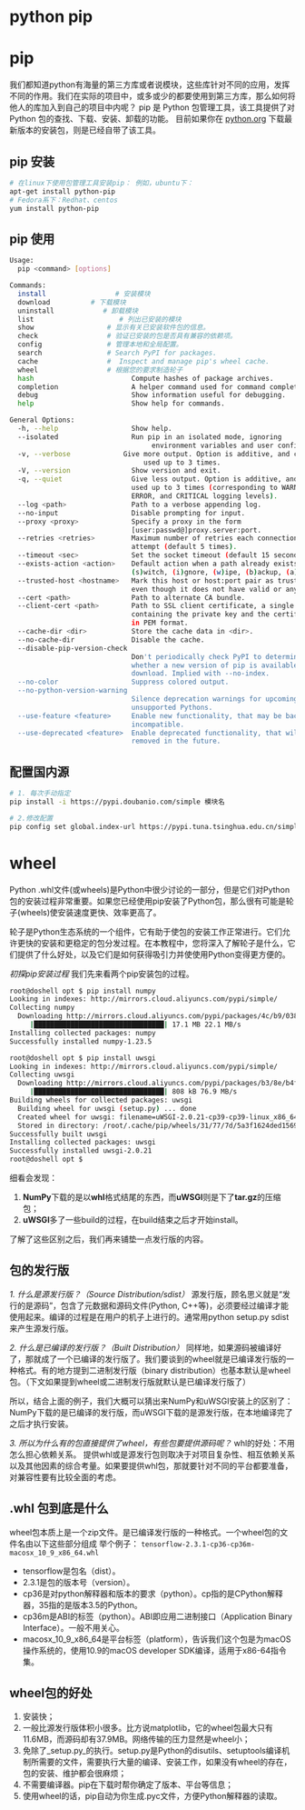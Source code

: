 # python pip

# pip

我们都知道python有海量的第三方库或者说模块，这些库针对不同的应用，发挥不同的作用。我们在实际的项目中，或多或少的都要使用到第三方库，那么如何将他人的库加入到自己的项目中内呢？
pip 是 Python 包管理工具，该工具提供了对Python 包的查找、下载、安装、卸载的功能。
目前如果你在 [python.org](https://www.python.org/) 下载最新版本的安装包，则是已经自带了该工具。

## pip 安装

```bash
# 在linux下使用包管理工具安装pip： 例如，ubuntu下：
apt-get install python-pip
# Fedora系下：Redhat、centos
yum install python-pip
```

## pip 使用

```bash
Usage:   
  pip <command> [options]

Commands:
  install                 # 安装模块
  download          # 下载模块
  uninstall            # 卸载模块
  list                     # 列出已安装的模块
  show                  # 显示有关已安装软件包的信息。
  check                 # 验证已安装的包是否具有兼容的依赖项。
  config                # 管理本地和全局配置。
  search                # Search PyPI for packages.
  cache                 #  Inspect and manage pip's wheel cache.
  wheel                 # 根据您的要求制造轮子
  hash                        Compute hashes of package archives.
  completion                  A helper command used for command completion.
  debug                       Show information useful for debugging.
  help                        Show help for commands.

General Options:
  -h, --help                  Show help.
  --isolated                  Run pip in an isolated mode, ignoring
		                           environment variables and user configuration.
  -v, --verbose             Give more output. Option is additive, and can be
                                 used up to 3 times.
  -V, --version               Show version and exit.
  -q, --quiet                 Give less output. Option is additive, and can be
                              used up to 3 times (corresponding to WARNING,
                              ERROR, and CRITICAL logging levels).
  --log <path>                Path to a verbose appending log.
  --no-input                  Disable prompting for input.
  --proxy <proxy>             Specify a proxy in the form
                              [user:passwd@]proxy.server:port.
  --retries <retries>         Maximum number of retries each connection should
                              attempt (default 5 times).
  --timeout <sec>             Set the socket timeout (default 15 seconds).
  --exists-action <action>    Default action when a path already exists:
                              (s)witch, (i)gnore, (w)ipe, (b)ackup, (a)bort.
  --trusted-host <hostname>   Mark this host or host:port pair as trusted,
                              even though it does not have valid or any HTTPS.
  --cert <path>               Path to alternate CA bundle.
  --client-cert <path>        Path to SSL client certificate, a single file
                              containing the private key and the certificate
                              in PEM format.
  --cache-dir <dir>           Store the cache data in <dir>.
  --no-cache-dir              Disable the cache.
  --disable-pip-version-check
                              Don't periodically check PyPI to determine
                              whether a new version of pip is available for
                              download. Implied with --no-index.
  --no-color                  Suppress colored output.
  --no-python-version-warning
                              Silence deprecation warnings for upcoming
                              unsupported Pythons.
  --use-feature <feature>     Enable new functionality, that may be backward
                              incompatible.
  --use-deprecated <feature>  Enable deprecated functionality, that will be
                              removed in the future.
```

## 配置国内源

```bash
# 1. 每次手动指定
pip install -i https://pypi.doubanio.com/simple 模块名

# 2.修改配置
pip config set global.index-url https://pypi.tuna.tsinghua.edu.cn/simple

```

# wheel

Python .whl文件(或wheels)是Python中很少讨论的一部分，但是它们对Python包的安装过程非常重要。如果您已经使用pip安装了Python包，那么很有可能是轮子(wheels)使安装速度更快、效率更高了。

轮子是Python生态系统的一个组件，它有助于使包的安装工作正常进行。它们允许更快的安装和更稳定的包分发过程。在本教程中，您将深入了解轮子是什么，它们提供了什么好处，以及它们是如何获得吸引力并使使用Python变得更方便的。

*初探pip安装过程*
我们先来看两个pip安装包的过程。

```bash
root@doshell opt $ pip install numpy
Looking in indexes: http://mirrors.cloud.aliyuncs.com/pypi/simple/
Collecting numpy
  Downloading http://mirrors.cloud.aliyuncs.com/pypi/packages/4c/b9/038abd6fbd67b05b03cb1af590cfc02b7f1e5a37af7ac6a868f5093c29f5/numpy-1.23.5-cp39-cp39-manylinux_2_17_x86_64.manylinux2014_x86_64.whl (17.1 MB)
     |████████████████████████████████| 17.1 MB 22.1 MB/s 
Installing collected packages: numpy
Successfully installed numpy-1.23.5

root@doshell opt $ pip install uwsgi
Looking in indexes: http://mirrors.cloud.aliyuncs.com/pypi/simple/
Collecting uwsgi
  Downloading http://mirrors.cloud.aliyuncs.com/pypi/packages/b3/8e/b4fb9f793745afd6afcc0d2443d5626132e5d3540de98f28a8b8f5c753f9/uwsgi-2.0.21.tar.gz (808 kB)
     |████████████████████████████████| 808 kB 76.9 MB/s 
Building wheels for collected packages: uwsgi
  Building wheel for uwsgi (setup.py) ... done
  Created wheel for uwsgi: filename=uWSGI-2.0.21-cp39-cp39-linux_x86_64.whl size=551008 sha256=13f4f313fd1aa6ca36634fb8d73d7d107e45c75c13b62eee93c439d2bc25811b
  Stored in directory: /root/.cache/pip/wheels/31/77/7d/5a3f1624ded15696920cfa79c33e76dac4ec0fb4a65463333c
Successfully built uwsgi
Installing collected packages: uwsgi
Successfully installed uwsgi-2.0.21
root@doshell opt $ 
```

细看会发现：

1. **NumPy**下载的是以**whl**格式结尾的东西，而**uWSGI**则是下了**tar.gz**的压缩包；
2. **uWSGI**多了一些build的过程，在build结束之后才开始install。

了解了这些区别之后，我们再来铺垫一点发行版的内容。

## 包的发行版

*1. 什么是源发行版？（Source Distribution/sdist）*
源发行版，顾名思义就是“发行的是源码”，包含了元数据和源码文件(Python, C++等)，必须要经过编译才能使用起来。编译的过程是在用户的机子上进行的。通常用python setup.py sdist来产生源发行版。

*2. 什么是已编译的发行版？（Built Distribution）*
同样地，如果源码被编译好了，那就成了一个已编译的发行版了。我们要谈到的wheel就是已编译发行版的一种格式。有的地方提到二进制发行版（binary distribution）也基本默认是wheel包。（下文如果提到wheel或二进制发行版就默认是已编译发行版了）

所以，结合上面的例子，我们大概可以猜出来NumPy和uWSGI安装上的区别了：
NumPy下载的是已编译的发行版，而uWSGI下载的是源发行版，在本地编译完了之后才执行安装。

*3. 所以为什么有的包直接提供了wheel，有些包要提供源码呢？*
whl的好处：不用怎么担心依赖关系。
提供whl或是源发行包则取决于对项目复杂性、相互依赖关系以及其他因素的综合考量。如果要提供whl包，那就要针对不同的平台都要准备，对兼容性要有比较全面的考虑。

## .whl 包到底是什么

wheel包本质上是一个zip文件。是已编译发行版的一种格式。一个wheel包的文件名由以下这些部分组成
举个例子：
`tensorflow-2.3.1-cp36-cp36m-macosx_10_9_x86_64.whl`

- tensorflow是包名（dist）。
- 2.3.1是包的版本号（version）。
- cp36是对python解释器和版本的要求（python）。cp指的是CPython解释器，35指的是版本3.5的Python。
- cp36m是ABI的标签（python）。ABI即应用二进制接口（Application Binary Interface）。一般不用关心。
- macosx_10_9_x86_64是平台标签（platform），告诉我们这个包是为macOS操作系统的，使用10.9的macOS developer SDK编译，适用于x86-64指令集。

## wheel包的好处

1. 安装快；
2. 一般比源发行版体积小很多。比方说matplotlib，它的wheel包最大只有11.6MB，而源码却有37.9MB。网络传输的压力显然是wheel小；
3. 免除了_setup.py_的执行。setup.py是Python的disutils、setuptools编译机制所需要的文件，需要执行大量的编译、安装工作，如果没有wheel的存在，包的安装、维护都会很麻烦；
4. 不需要编译器。pip在下载时帮你确定了版本、平台等信息；
5. 使用wheel的话，pip自动为你生成.pyc文件，方便Python解释器的读取。
